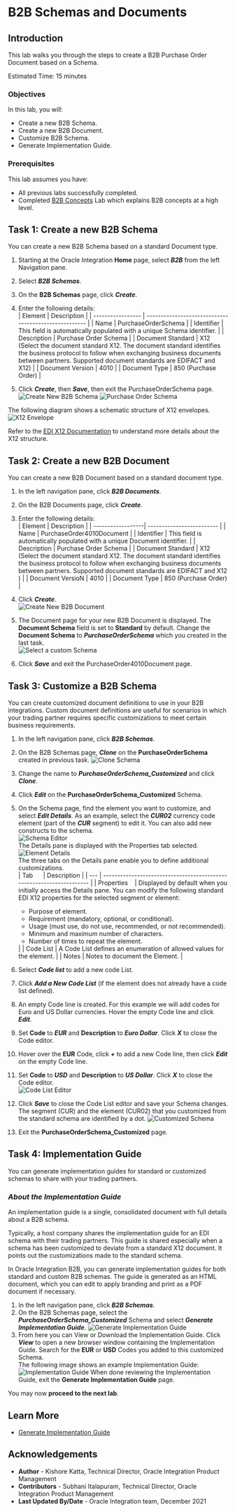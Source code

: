 # B2B Schemas and Documents

## Introduction

This lab walks you through the steps to create a B2B Purchase Order Document based on a Schema.

Estimated Time: 15 minutes

### Objectives

In this lab, you will:

* Create a new B2B Schema.
* Create a new B2B Document.
* Customize B2B Schema.
* Generate Implementation Guide.

### Prerequisites

This lab assumes you have:

* All previous labs successfully completed.
* Completed [B2B Concepts](../workshops/freetier/?lab=gettingStartedB2B) Lab which explains B2B concepts at a high level.

## Task 1: Create a new B2B Schema

You can create a new B2B Schema based on a standard Document type.

1. Starting at the Oracle Integration **Home** page, select ***B2B*** from the left Navigation pane.
2. Select ***B2B Schemas***.
3. On the **B2B Schemas** page, click ***Create***.
4. Enter the following details:  
| Element           | Description                                           |
| ----------------- | ----------------------------------------------------- |
| Name              | PurchaseOrderSchema                                   |
| Identifier        | This field is automatically populated with a unique Schema identifier. |
| Description       | Purchase Order Schema                                 |
| Document Standard | X12 (Select the document standard X12. The document standard identifies the business protocol to follow when exchanging business documents between partners. Supported document standards are EDIFACT and X12) |
| Document Version  | 4010                                                  |
| Document Type     | 850 (Purchase Order)                                  |

5. Click ***Create***, then ***Save***, then exit the PurchaseOrderSchema page.  
![Create New B2B Schema](images/poSchema4010-1.png)
![Purchase Order Schema](images/poSchema-Structure-1.png)

The following diagram shows a schematic structure of X12 envelopes.
![X12 Envelope](images/x12_env_structure-1.png)

Refer to the [EDI X12 Documentation](https://docs.oracle.com/en/cloud/paas/integration-cloud/integration-b2b/edi-x12.html#GUID-7C278E59-A35E-41A2-8EB7-9E947FF32F4E) to understand more details about the X12 structure.

## Task 2: Create a new B2B Document

You can create a new B2B Document based on a standard document type.

1. In the left navigation pane, click ***B2B Documents***.
2. On the B2B Documents page, click ***Create***.
3. Enter the following details:  
| Element           | Description               |
| ------------------| ------------------------- |
| Name              | PurchaseOrder4010Document |
| Identifier        | This field is automatically populated with a unique Document identifier. |
| Description       | Purchase Order Schema     |
| Document Standard | X12 (Select the document standard X12. The document standard identifies the business protocol to follow when exchanging business documents between partners. Supported document standards are EDIFACT and X12 ) |
| Document VersioN  | 4010                      |
| Document Type     | 850 (Purchase Order)      |

4. Click ***Create***.  
![Create New B2B Document](images/poDocument4010-1.png)
5. The Document page for your new B2B Document is displayed. The **Document Schema** field is set to **Standard** by default. Change the **Document Schema** to ***PurchaseOrderSchema*** which you created in the last task.  
![Select a custom Schema](images/poDocument4010-Customize-1.png)
6. Click ***Save*** and exit the PurchaseOrder4010Document page.

## Task 3: Customize a B2B Schema

You can create customized document definitions to use in your B2B integrations. Custom document definitions are useful for scenarios in which your trading partner requires specific customizations to meet certain business requirements.

1. In the left navigation pane, click ***B2B Schemas***.
2. On the B2B Schemas page, ***Clone*** on the **PurchaseOrderSchema** created in previous task.
![Clone Schema](images/customizePOSchema4010-Clone-1.png)

3. Change the name to ***PurchaseOrderSchema_Customized*** and click ***Clone***.
4. Click ***Edit*** on the **PurchaseOrderSchema_Customized** Schema.
5. On the Schema page, find the element you want to customize, and select ***Edit Details***. As an example, select the ***CUR02*** currency code element (part of the ***CUR*** segment) to edit it. You can also add new constructs to the schema.  
![Schema Editor](images/customizePOSchema4010-EditCur02-1a.png)  
The Details pane is displayed with the Properties tab selected.
![Element Details](images/customizePOSchema4010-EditCur02-1-1.png)  
The three tabs on the Details pane enable you to define additional customizations.  
| Tab &nbsp;&nbsp;&nbsp;&nbsp; | Description                                                           |
| --- | --------------------------------------------------------------------- |
| Properties &nbsp;&nbsp; | Displayed by default when you initially access the Details pane. You can modify the following standard EDI X12 properties for the selected segment or element:  <ul><li>Purpose of element.</li><li>Requirement (mandatory, optional, or conditional).</li><li>Usage (must use, do not use, recommended, or not recommended).</li><li>Minimum and maximum number of characters.</li><li>Number of times to repeat the element.</li></ul> |
| Code List    | A Code List defines an enumeration of allowed values for the element. |
| Notes        | Notes to document the Element.                                    |

6. Select ***Code list*** to add a new code List.
7. Click ***Add a New Code List*** (if the element does not already have a code list defined).
8. An empty Code line is created. For this example we will add codes for Euro and US Dollar currencies. Hover the empty Code line and click ***Edit***.
9. Set **Code** to ***EUR*** and **Description** to ***Euro Dollar***. Click ***X*** to close the Code editor.
10. Hover over the **EUR** Code, click ***+*** to add a new Code line, then click ***Edit*** on the empty Code line.
11. Set **Code** to ***USD*** and **Description** to ***US Dollar***. Click ***X*** to close the Code editor.  
![Code List Editor](images/customizePOSchema4010-EditCur02-2-1.png)
12. Click ***Save*** to close the Code List editor and save your Schema changes. The segment (CUR) and the element (CUR02) that you customized from the standard schema are identified by a dot.
![Customized Schema](images/customizePOSchema4010-EditCur02-3-1.png)
13. Exit the **PurchaseOrderSchema_Customized** page.

## Task 4: Implementation Guide

You can generate implementation guides for standard or customized schemas to share with your trading partners.

### *About the Implementation Guide*

An implementation guide is a single, consolidated document with full details about a B2B schema.

Typically, a host company shares the implementation guide for an EDI schema with their trading partners. This guide is shared especially when a schema has been customized to deviate from a standard X12 document. It points out the customizations made to the standard schema.

In Oracle Integration B2B, you can generate implementation guides for both standard and custom B2B schemas. The guide is generated as an HTML document, which you can edit to apply branding and print as a PDF document if necessary.

1. In the left navigation pane, click ***B2B Schemas***.
2. On the B2B Schemas page, select the ***PurchaseOrderSchema_Customized*** Schema and select ***Generate Implementation Guide***.
![Generate Implementation Guide](images/customizePOSchema4010-ImplGuide-1-1.png)
3. From here you can View or Download the Implementation Guide. Click ***View*** to open a new browser window containing the Implementation Guide. Search for the **EUR** or **USD** Codes you added to this customized Schema.  
The following image shows an example Implementation Guide:
![Implementation Guide](images/customizePOSchema4010-ImplGuide-2-1.png)
When done reviewing the Implementation Guide, exit the **Generate Implementation Guide** page.

You may now **proceed to the next lab**.

## Learn More

* [Generate Implementation Guide](https://docs.oracle.com/en/cloud/paas/application-integration/integration-b2b/introduction-b2b-oracle-integration.html#GUID-11EFFD48-3E63-4C60-8771-DE789FF90909)

## Acknowledgements

* **Author** - Kishore Katta, Technical Director, Oracle Integration Product Management
* **Contributors** -  Subhani Italapuram, Technical Director, Oracle Integration Product Management
* **Last Updated By/Date** - Oracle Integration team, December 2021
